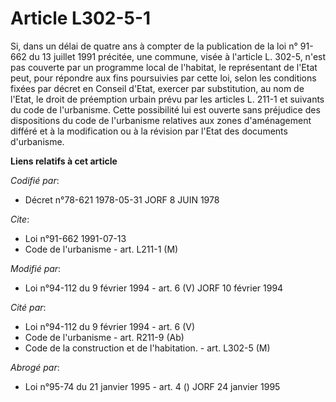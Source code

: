 # Article L302-5-1

Si, dans un délai de quatre ans à compter de la publication de la loi n° 91-662 du 13 juillet 1991 précitée, une commune,
visée à l'article L. 302-5, n'est pas couverte par un programme local de l'habitat, le représentant de l'Etat peut, pour
répondre aux fins poursuivies par cette loi, selon les conditions fixées par décret en Conseil d'Etat, exercer par
substitution, au nom de l'Etat, le droit de préemption urbain prévu par les articles L. 211-1 et suivants du code de
l'urbanisme. Cette possibilité lui est ouverte sans préjudice des dispositions du code de l'urbanisme relatives aux zones
d'aménagement différé et à la modification ou à la révision par l'Etat des documents d'urbanisme.

**Liens relatifs à cet article**

_Codifié par_:

  - Décret n°78-621 1978-05-31 JORF 8 JUIN 1978

_Cite_:

  - Loi n°91-662 1991-07-13
  - Code de l'urbanisme - art. L211-1 (M)

_Modifié par_:

  - Loi n°94-112 du 9 février 1994 - art. 6 (V) JORF 10 février 1994

_Cité par_:

  - Loi n°94-112 du 9 février 1994 - art. 6 (V)
  - Code de l'urbanisme - art. R211-9 (Ab)
  - Code de la construction et de l'habitation. - art. L302-5 (M)

_Abrogé par_:

  - Loi n°95-74 du 21 janvier 1995 - art. 4 () JORF 24 janvier 1995
